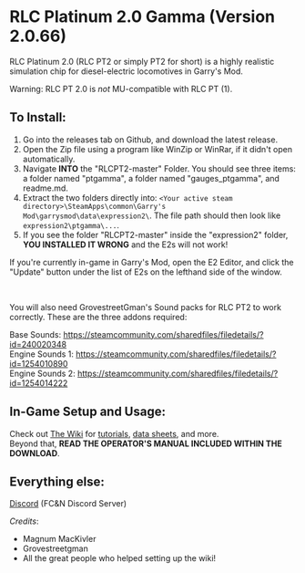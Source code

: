 # RLC Platinum 2.0 Gamma (Version 2.0.66)

RLC Platinum 2.0 (RLC PT2 or simply PT2 for short) is a highly realistic simulation chip for diesel-electric locomotives in Garry's Mod.

Warning: RLC PT 2.0 is *not* MU-compatible with RLC PT (1).

## To Install:

1. Go into the releases tab on Github, and download the latest release.
2. Open the Zip file using a program like WinZip or WinRar, if it didn't open automatically.
3. Navigate __INTO__ the "RLCPT2-master" Folder. You should see three items: a folder named "ptgamma", a folder named "gauges_ptgamma", and readme.md.
4. Extract the two folders directly into: `<Your active steam directory>\SteamApps\common\Garry's Mod\garrysmod\data\expression2\`.
The file path should then look like `expression2\ptgamma\...`.
5. If you see the folder "RLCPT2-master" inside the "expression2" folder, __YOU INSTALLED IT WRONG__ and the E2s will not work!

If you're currently in-game in Garry's Mod, open the E2 Editor, and click the "Update" button under the list of E2s on the lefthand side of the window.

<br>

You will also need GrovestreetGman's Sound packs for RLC PT2 to work correctly. These are the three addons required:

Base Sounds: https://steamcommunity.com/sharedfiles/filedetails/?id=240020348
<br>
Engine Sounds 1: https://steamcommunity.com/sharedfiles/filedetails/?id=1254010890
<br>
Engine Sounds 2: https://steamcommunity.com/sharedfiles/filedetails/?id=1254014222


## In-Game Setup and Usage:

Check out [The Wiki](https://github.com/MagnumMacKivler/RLCPT2/wiki) for [tutorials](https://github.com/MagnumMacKivler/RLCPT2/wiki/Configuring-Locomotives-in-RLC-PT2), [data sheets](https://github.com/MagnumMacKivler/RLCPT2/wiki/Locomotive-Data-Sheets), and more.
<br>
Beyond that, __READ THE OPERATOR'S MANUAL INCLUDED WITHIN THE DOWNLOAD__.

## Everything else:

[Discord](https://discord.gg/CcM6n55) (FC&N Discord Server)

_Credits_:
* Magnum MacKivler
* Grovestreetgman
* All the great people who helped setting up the wiki!
